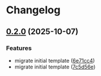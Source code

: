 # Changelog

## [0.2.0](https://github.com/gemini-cli-extensions/security/compare/v0.1.0...v0.2.0) (2025-10-07)


### Features

* migrate initial template ([6e71cc4](https://github.com/gemini-cli-extensions/security/commit/6e71cc405040cd733207fb2130fba732c10e4481))
* migrate initial template ([7c5d56e](https://github.com/gemini-cli-extensions/security/commit/7c5d56ed68511bb906650ae9fe37403a96e9920c))
